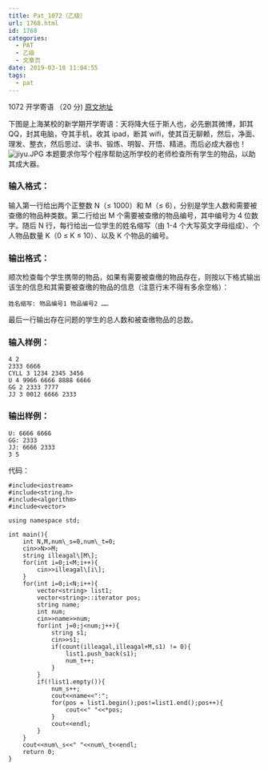 ```yaml
---
title: Pat_1072（乙级）
url: 1768.html
id: 1768
categories:
  - PAT
  - 乙级
  - 文章页
date: 2019-03-18 11:04:55
tags:
  - pat
---
```


1072 开学寄语 （20 分) [原文地址](https://pintia.cn/problem-sets/994805260223102976/problems/994805263964422144)

下图是上海某校的新学期开学寄语：天将降大任于斯人也，必先删其微博，卸其 QQ，封其电脑，夺其手机，收其 ipad，断其 wifi，使其百无聊赖，然后，净面、理发、整衣，然后思过、读书、锻炼、明智、开悟、精进。而后必成大器也！ ![jiyu.JPG](https://images.ptausercontent.com/3b1d9f4a-778b-4942-a9e2-836262f363aa.JPG) 本题要求你写个程序帮助这所学校的老师检查所有学生的物品，以助其成大器。

### 输入格式：

输入第一行给出两个正整数 N（≤ 1000）和 M（≤ 6），分别是学生人数和需要被查缴的物品种类数。第二行给出 M 个需要被查缴的物品编号，其中编号为 4 位数字。随后 N 行，每行给出一位学生的姓名缩写（由 1-4 个大写英文字母组成）、个人物品数量 K（0 ≤ K ≤ 10）、以及 K 个物品的编号。

### 输出格式：

顺次检查每个学生携带的物品，如果有需要被查缴的物品存在，则按以下格式输出该生的信息和其需要被查缴的物品的信息（注意行末不得有多余空格）：

    姓名缩写: 物品编号1 物品编号2 ……
    

最后一行输出存在问题的学生的总人数和被查缴物品的总数。

### 输入样例：

    4 2
    2333 6666
    CYLL 3 1234 2345 3456
    U 4 9966 6666 8888 6666
    GG 2 2333 7777
    JJ 3 0012 6666 2333
    

### 输出样例：

    U: 6666 6666
    GG: 2333
    JJ: 6666 2333
    3 5

代码：
```
#include<iostream>
#include<string.h>
#include<algorithm>
#include<vector>

using namespace std;

int main(){
    int N,M,num\_s=0,num\_t=0;
    cin>>N>>M;
    string illeagal\[M\];
    for(int i=0;i<M;i++){
        cin>>illeagal\[i\];
    }
    for(int i=0;i<N;i++){
        vector<string> list1;
        vector<string>::iterator pos;
        string name;
        int num;
        cin>>name>>num;
        for(int j=0;j<num;j++){
            string s1;
            cin>>s1;
            if(count(illeagal,illeagal+M,s1) != 0){
                list1.push_back(s1);
                num_t++;
            }
        }
        if(!list1.empty()){
            num_s++;
            cout<<name<<":";
            for(pos = list1.begin();pos!=list1.end();pos++){
                cout<<" "<<*pos;
            }
            cout<<endl;
        }
    }
    cout<<num\_s<<" "<<num\_t<<endl;
    return 0;
}
```